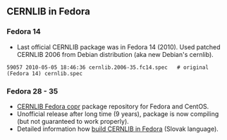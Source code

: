 CERNLIB in Fedora
-----------------
### Fedora 14
* Last official CERNLIB package was in Fedora 14 (2010). Used patched CERNLIB 2006 from Debian distribution (aka new Debian's cernlib).
```
59057 2010-05-05 18:46:36 cernlib.2006-35.fc14.spec   # original (Fedora 14) cernlib.spec
```
### Fedora 28 - 35
* [CERNLIB Fedora copr](https://copr.fedorainfracloud.org/coprs/musinsky/cernlib/) package repository for Fedora and CentOS.
* Unofficial release after long time (9 years), package is now compiling (but not guaranteed to work properly).
* Detailed information how [build CERNLIB in Fedora](http://alice.saske.sk/wiki/CERNLIB) (Slovak language).
